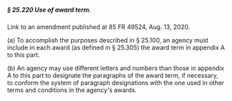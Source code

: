 ##### § 25.220 Use of award term. #####

Link to an amendment published at 85 FR 49524, Aug. 13, 2020.

(a) To accomplish the purposes described in § 25.100, an agency must include in each award (as defined in § 25.305) the award term in appendix A to this part.

(b) An agency may use different letters and numbers than those in appendix A to this part to designate the paragraphs of the award term, if necessary, to conform the system of paragraph designations with the one used in other terms and conditions in the agency's awards.